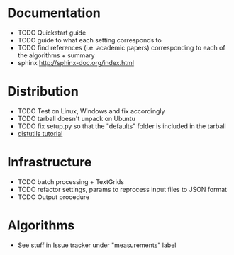 # Documentation
* TODO Quickstart guide
* TODO guide to what each setting corresponds to
* TODO find references (i.e. academic papers) corresponding to each of the algorithms + summary
* sphinx http://sphinx-doc.org/index.html

# Distribution
* TODO Test on Linux, Windows and fix accordingly
* TODO tarball doesn't unpack on Ubuntu
* TODO fix setup.py so that the "defaults" folder is included in the tarball
* [distutils tutorial](https://wiki.python.org/moin/Distutils/Tutorial)

# Infrastructure
* TODO batch processing + TextGrids
* TODO refactor settings, params to reprocess input files to JSON format
* TODO Output procedure

# Algorithms
* See stuff in Issue tracker under "measurements" label
